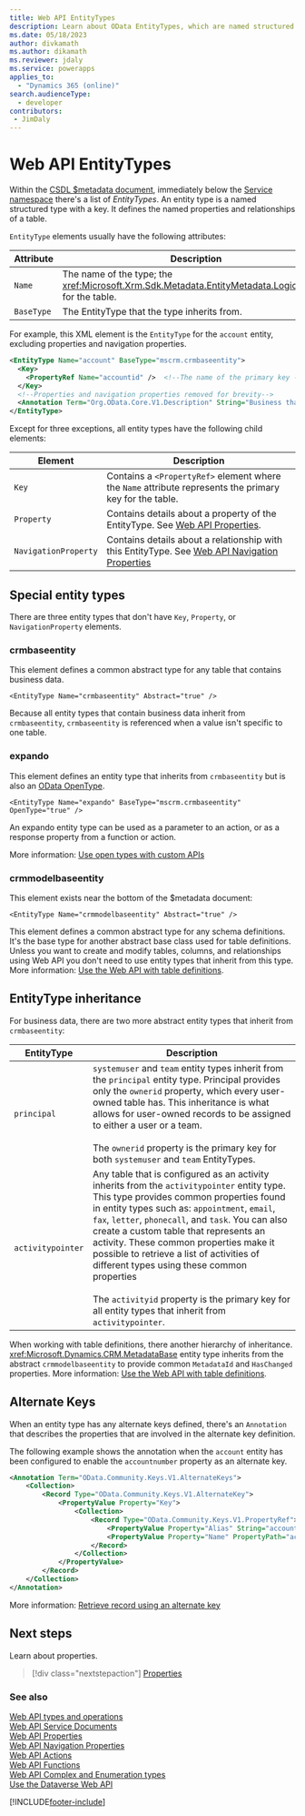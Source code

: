 ```yaml
---
title: Web API EntityTypes
description: Learn about OData EntityTypes, which are named structured types with a key. EntityTypes describe the data types available in Dataverse Web API.
ms.date: 05/18/2023
author: divkamath
ms.author: dikamath
ms.reviewer: jdaly
ms.service: powerapps
applies_to: 
  - "Dynamics 365 (online)" 
search.audienceType: 
  - developer
contributors:
 - JimDaly
---
```

# Web API EntityTypes

Within the [CSDL $metadata document](web-api-service-documents.md#csdl-metadata-document), immediately below the [Service namespace](web-api-service-documents.md#service-namespace) there's a list of *EntityTypes*. An entity type is a named structured type with a key. It defines the named properties and relationships of a table.

`EntityType` elements usually have the following attributes:

|Attribute  |Description  |
|---------|---------|
|`Name`     |The name of the type; the <xref:Microsoft.Xrm.Sdk.Metadata.EntityMetadata.LogicalName> for the table.|
|`BaseType` |The EntityType that the type inherits from.|

For example, this XML element is the `EntityType` for the `account` entity, excluding properties and navigation properties.

```xml
<EntityType Name="account" BaseType="mscrm.crmbaseentity">  
  <Key>  
    <PropertyRef Name="accountid" />  <!--The name of the primary key --> 
  </Key>  
  <!--Properties and navigation properties removed for brevity-->  
  <Annotation Term="Org.OData.Core.V1.Description" String="Business that represents a customer or potential customer. The company that is billed in business transactions." />  
</EntityType>  
```

Except for three exceptions, all entity types have the following child elements:

|Element  |Description  |
|---------|---------|
|`Key`|Contains a `<PropertyRef>` element where the `Name` attribute represents the primary key for the table.|
|`Property`|Contains details about a property of the EntityType. See [Web API Properties](web-api-properties.md).|
|`NavigationProperty`|Contains details about a relationship with this EntityType. See [Web API Navigation Properties](web-api-navigation-properties.md)|

## Special entity types

There are three entity types that don't have `Key`, `Property`, or `NavigationProperty` elements.

### crmbaseentity

This element defines a common abstract type for any table that contains business data.

`<EntityType Name="crmbaseentity" Abstract="true" />`

Because all entity types that contain business data inherit from `crmbaseentity`, `crmbaseentity` is referenced when a value isn't specific to one table.

### expando

This element defines an entity type that inherits from `crmbaseentity` but is also an [OData OpenType](https://www.odata.org/getting-started/advanced-tutorial/#openType).

`<EntityType Name="expando" BaseType="mscrm.crmbaseentity" OpenType="true" />`

An expando entity type can be used as a parameter to an action, or as a response property from a function or action.

More information: [Use open types with custom APIs](../use-open-types.md)

### crmmodelbaseentity

This element exists near the bottom of the $metadata document:

`<EntityType Name="crmmodelbaseentity" Abstract="true" />`

This element defines a common abstract type for any schema definitions. It's the base type for another abstract base class used for table definitions. Unless you want to create and modify tables, columns, and relationships using Web API you don't need to use entity types that inherit from this type. More information: [Use the Web API with table definitions](use-web-api-metadata.md).

## EntityType inheritance

For business data, there are two more abstract entity types that inherit from `crmbaseentity`:

|EntityType  |Description  |
|---------|---------|
|`principal`|`systemuser` and `team` entity types inherit from the `principal` entity type. Principal provides only the `ownerid` property, which every user-owned table has. This inheritance is what allows for user-owned records to be assigned to either a user or a team. <br /><br />  The `ownerid` property is the primary key for both `systemuser` and `team` EntityTypes.|
|`activitypointer`|Any table that is configured as an activity inherits from the `activitypointer` entity type. This type provides common properties found in entity types such as: `appointment`, `email`, `fax`, `letter`, `phonecall`, and `task`. You can also create a custom table that represents an activity. These common properties make it possible to retrieve a list of activities of different types using these common properties<br /> <br /> The `activityid` property is the primary key for all entity types that inherit from `activitypointer`.|

When working with table definitions, there another hierarchy of inheritance. <xref:Microsoft.Dynamics.CRM.MetadataBase> entity type inherits from the abstract `crmmodelbaseentity` to provide common `MetadataId` and `HasChanged` properties. More information: [Use the Web API with table definitions](use-web-api-metadata.md).

## Alternate Keys

When an entity type has any alternate keys defined, there's an `Annotation` that describes the properties that are involved in the alternate key definition.

The following example shows the annotation when the `account` entity has been configured to enable the `accountnumber` property as an alternate key.

```xml
<Annotation Term="OData.Community.Keys.V1.AlternateKeys">
    <Collection>
        <Record Type="OData.Community.Keys.V1.AlternateKey">
            <PropertyValue Property="Key">
                <Collection>
                    <Record Type="OData.Community.Keys.V1.PropertyRef">
                        <PropertyValue Property="Alias" String="accountnumber" />
                        <PropertyValue Property="Name" PropertyPath="accountnumber" />
                    </Record>
                </Collection>
            </PropertyValue>
        </Record>
    </Collection>
</Annotation>
```

More information: [Retrieve record using an alternate key](retrieve-entity-using-web-api.md#retrieve-record-using-an-alternate-key)

## Next steps

Learn about properties.

> [!div class="nextstepaction"]
> [Properties](web-api-properties.md)<br/>

### See also  

[Web API types and operations](web-api-types-operations.md)<br />
[Web API Service Documents](web-api-service-documents.md)<br />
[Web API Properties](web-api-properties.md)<br />
[Web API Navigation Properties](web-api-navigation-properties.md)<br />
[Web API Actions](web-api-actions.md)<br />
[Web API Functions](web-api-functions.md)<br />
[Web API Complex and Enumeration types](web-api-complex-enum-types.md)<br />
[Use the Dataverse Web API](overview.md)<br />


[!INCLUDE[footer-include](../../../includes/footer-banner.md)]
